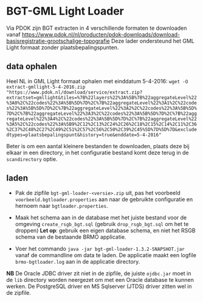 # BGT-GML Light Loader

Via PDOK zijn BGT extracten in 4 verschillende formaten te downloaden vanaf https://www.pdok.nl/nl/producten/pdok-downloads/download-basisregistratie-grootschalige-topografie
Deze lader ondersteund het GML Light formaat zonder plaatsbepalingspunten.

## data ophalen

Heel NL in GML Light formaat ophalen met einddatum 5-4-2016: `wget -O extract-gmllight-5-4-2016.zip "https://www.pdok.nl/download/service/extract.zip?extractset=gmllight&tiles=%7B%22layers%22%3A%5B%7B%22aggregateLevel%22%3A0%2C%22codes%22%3A%5B%5D%7D%2C%7B%22aggregateLevel%22%3A1%2C%22codes%22%3A%5B%5D%7D%2C%7B%22aggregateLevel%22%3A2%2C%22codes%22%3A%5B%5D%7D%2C%7B%22aggregateLevel%22%3A3%2C%22codes%22%3A%5B%5D%7D%2C%7B%22aggregateLevel%22%3A4%2C%22codes%22%3A%5B%5D%7D%2C%7B%22aggregateLevel%22%3A5%2C%22codes%22%3A%5B9%2C12%2C13%2C24%2C26%2C18%2C15%2C14%2C11%2C36%2C37%2C48%2C27%2C49%2C51%2C57%2C56%2C50%2C39%2C45%5D%7D%5D%7D&excludedtypes=plaatsbepalingspunt&history=true&enddate=5-4-2016"`

Beter is om een aantal kleinere bestanden te downloaden, plaats deze bij elkaar in een directory, in het configuratie bestand komt deze terug in de `scandirectory` optie.


## laden

 - Pak de zipfile `bgt-gml-loader-<versie>.zip` uit, pas het voorbeeld `voorbeeld.bgtloader.properties` aan naar de gebruikte configuratie en hernoem naar `bgtloader.properties`.

 - Maak het schema aan in de database met het juiste bestand voor de omgeving `create_rsgb_bgt.sql` (gebruik `drop_rsgb_bgt.sql` om het te droppen)  **Let op**: gebruik een eigen database schema, en niet het RSGB schema van de bestaande BRMO applicatie.

 - Voer het commando `java -jar bgt-gml-loader-1.3.2-SNAPSHOT.jar` vanaf de commandline om data te laden. De applicatie maakt een logfile `brmo-bgtloader.log` aan in de applicatie directory.

**NB** De Oracle JDBC driver zit niet in de zipfile, de juiste `ojdbc.jar` moet in de `lib` directory worden neergezet om met een Oracle database te kunnen werken. De PostgreSQL driver en MS Sqlserver (JTDS) driver zitten wel in de zipfile.
